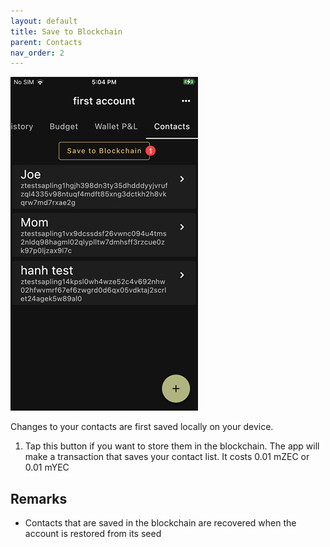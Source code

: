 ```yaml
---
layout: default
title: Save to Blockchain
parent: Contacts
nav_order: 2
---
```


![Save](img/IMG_0085.PNG)

Changes to your contacts are first saved locally on your device.

1. Tap this button if you want to store them in the blockchain.
The app will make a transaction that saves your contact list. It costs
0.01 mZEC or 0.01 mYEC

## Remarks

- Contacts that are saved in the blockchain are recovered when the 
account is restored from its seed
